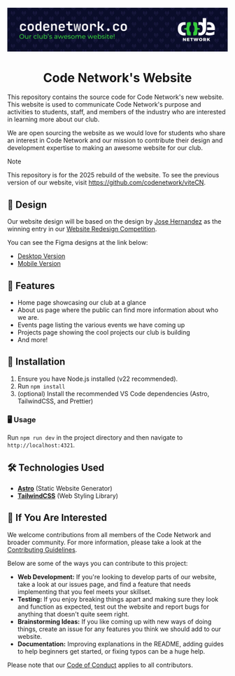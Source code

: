 ![codenetwork.co - Our club's awesome website](.github/assets/banner.svg)

<div align="center">
<h1>Code Network's Website</h1>
</div>
This repository contains the source code for Code Network's new website. This website is used to communicate Code Network's purpose and activities to students, staff, and members of the industry who are interested in learning more about our club.

We are open sourcing the website as we would love for students who share an interest in Code Network and our mission to contribute their design and development expertise to making an awesome website for our club.

> [!NOTE]
> This repository is for the 2025 rebuild of the website. To see the previous version of our website, visit https://github.com/codenetwork/viteCN.

## 🎨 Design

Our website design will be based on the design by [Jose Hernandez](https://www.linkedin.com/in/jose-hernandez-garzon-143196168/) as the winning entry in our [Website Redesign Competition](https://www.codenetwork.co/competition).

You can see the Figma designs at the link below:
- [Desktop Version](https://www.figma.com/proto/dQMa4Xgqcl1ydbMDKF5pDX/Code-network-Desktop?page-id=0%3A1&node-id=1-2022&viewport=-1450%2C-95%2C0.08&t=BjTI1ncc2Uu8hTWn-1&scaling=scale-down-width&content-scaling=fixed)
- [Mobile Version](https://www.figma.com/proto/Ri1GdjqL2HH0WZQGwyib1G/Code-Network-Mobile?page-id=0%3A1&node-id=1-25737&viewport=-4661%2C-367%2C0.15&t=oHroaKSrsrbyH9nQ-1&scaling=scale-down&content-scaling=fixed)

## 📌 Features

- Home page showcasing our club at a glance
- About us page where the public can find more information about who we are.
- Events page listing the various events we have coming up
- Projects page showing the cool projects our club is building
- And more!

## 🚀 Installation

1. Ensure you have Node.js installed (v22 recommended).
2. Run `npm install`
3. (optional) Install the recommended VS Code dependencies (Astro, TailwindCSS, and Prettier)

### 🖥️ Usage

Run `npm run dev` in the project directory and then navigate to `http://localhost:4321`.

## 🛠️ Technologies Used

- **[Astro](https://astro.build/)** (Static Website Generator)
- **[TailwindCSS](https://tailwindcss.com/)** (Web Styling Library)

## 🌟 If You Are Interested

We welcome contributions from all members of the Code Network and broader community. For more information, please take a look at the [Contributing Guidelines](./CONTRIBUTING.md).

Below are some of the ways you can contribute to this project:

- **Web Development:** If you're looking to develop parts of our website, take a look at our issues page, and find a feature that needs implementing that you feel meets your skillset.
- **Testing:** If you enjoy breaking things apart and making sure they look and function as expected, test out the website and report bugs for anything that doesn't quite seem right.
- **Brainstorming Ideas:** If you like coming up with new ways of doing things, create an issue for any features you think we should add to our website.
- **Documentation:** Improving explanations in the README, adding guides to help beginners get started, or fixing typos can be a huge help.

Please note that our [Code of Conduct](./CODE_OF_CONDUCT.md) applies to all contributors.
